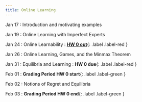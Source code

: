 ```yaml
---
title: Online Learning
---
```


Jan 17
: Introduction and motivating examples

Jan 19
: Online Learning with Imperfect Experts

Jan 24
: Online Learnability 
: **[HW 0 out](https://edstem.org/us/courses/35254/resources?download=24051)**{: .label .label-red }

Jan 26
: Online Learning, Games, and the Minmax Theorem        

Jan 31 
: Equilibria and Learning
: **HW 0 due**{: .label .label-red }

Feb 01
: **Grading Period HW 0 start**{: .label .label-green }

Feb 02
: Notions of Regret and Equilibria

Feb 03
: **Grading Period HW 0 end**{: .label .label-green }